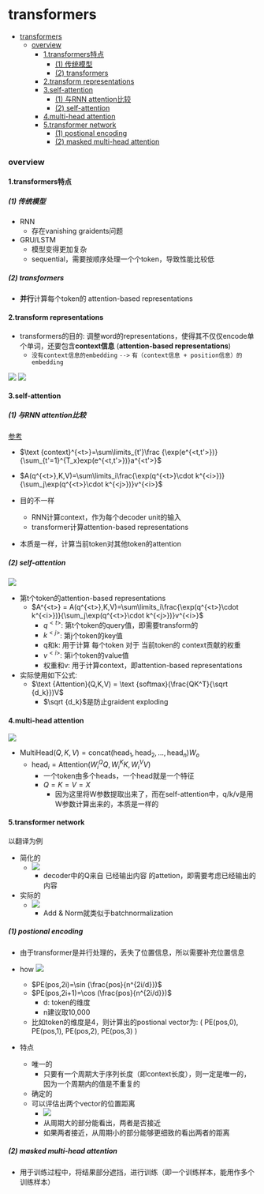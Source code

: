 # transformers


<!-- @import "[TOC]" {cmd="toc" depthFrom=1 depthTo=6 orderedList=false} -->

<!-- code_chunk_output -->

- [transformers](#transformers)
    - [overview](#overview)
      - [1.transformers特点](#1transformers特点)
        - [(1) 传统模型](#1-传统模型)
        - [(2) transformers](#2-transformers)
      - [2.transform representations](#2transform-representations)
      - [3.self-attention](#3self-attention)
        - [(1) 与RNN attention比较](#1-与rnn-attention比较)
        - [(2) self-attention](#2-self-attention)
      - [4.multi-head attention](#4multi-head-attention)
      - [5.transformer network](#5transformer-network)
        - [(1) postional encoding](#1-postional-encoding)
        - [(2) masked multi-head attention](#2-masked-multi-head-attention)

<!-- /code_chunk_output -->

### overview

#### 1.transformers特点

##### (1) 传统模型
* RNN
    * 存在vanishing graidents问题
* GRU/LSTM
    * 模型变得更加复杂
    * sequential，需要按顺序处理一个个token，导致性能比较低

##### (2) transformers
* **并行**计算每个token的 attention-based representations

#### 2.transform representations

* transformers的目的: 调整word的representations，使得其不仅仅encode单个单词，还要包含**context信息** (**attention-based representations**)
    * `没有context信息的embedding` `-->` `有（context信息 + position信息）的embedding`

![](./imgs/tm_03.png)
![](./imgs/tm_04.png)

#### 3.self-attention

##### (1) 与RNN attention比较
[参考](../RNN/NLP.md#7attetion-model)

* $\text {context}^{<t>}=\sum\limits_{t'}\frac {\exp(e^{<t,t'>})}{\sum_{t'=1}^{T_x}exp(e^{<t,t'>})}a^{<t'>}$
* $A(q^{<t>},K,V)=\sum\limits_i\frac{\exp(q^{<t>}\cdot k^{<i>})}{\sum_j\exp(q^{<t>}\cdot k^{<j>})}v^{<i>}$

* 目的不一样
    * RNN计算context，作为每个decoder unit的输入
    * transformer计算attention-based representations
* 本质是一样，计算当前token对其他token的attention

##### (2) self-attention

![](./imgs/tm_01.png)

* 第t个token的attention-based representations
    * $A^{<t>} = A(q^{<t>},K,V)=\sum\limits_i\frac{\exp(q^{<t>}\cdot k^{<i>})}{\sum_j\exp(q^{<t>}\cdot k^{<j>})}v^{<i>}$
        * $q^{<t>}$: 第t个token的query值，即需要transform的
        * $k^{<j>}$: 第j个token的key值
        * q和k: 用于计算 每个token 对于 当前token的 context贡献的权重
        * $v^{<i>}$: 第i个token的value值
        * 权重和v: 用于计算context，即attention-based representations
* 实际使用如下公式: 
    * $\text {Attention}(Q,K,V) = \text {softmax}(\frac{QK^T}{\sqrt {d_k}})V$
        * $\sqrt {d_k}$是防止graident exploding

#### 4.multi-head attention

![](./imgs/tm_02.png)

* $\text {MultiHead}(Q,K,V) = \text {concat}(\text {head}_1,\text {head}_2,...,\text {head}_n)W_o$
    * $\text {head}_i=\text {Attention}(W_i^QQ,W_i^KK,W_i^VV)$
        * 一个token由多个heads，一个head就是一个特征
        * $Q=K=V=X$
            * 因为这里将W参数提取出来了，而在self-attention中，q/k/v是用W参数计算出来的，本质是一样的

#### 5.transformer network

以翻译为例
* 简化的
    * ![](./imgs/tm_05.png)
        * decoder中的Q来自 已经输出内容 的attetion，即需要考虑已经输出的内容
* 实际的
    * ![](./imgs/tm_06.png)
        * Add & Norm就类似于batchnormalization

##### (1) postional encoding
* 由于transformer是并行处理的，丢失了位置信息，所以需要补充位置信息

* how
![](./imgs/tm_08.png)
    * $PE(pos,2i)=\sin (\frac{pos}{n^{2i/d}})$
    * $PE(pos,2i+1)=\cos (\frac{pos}{n^{2i/d}})$
        * d: token的维度
        * n建议取10,000
    * 比如token的维度是4，则计算出的postional vector为: ( PE(pos,0), PE(pos,1), PE(pos,2), PE(pos,3) )


* 特点
    * 唯一的
        * 只要有一个周期大于序列长度（即context长度），则一定是唯一的，因为一个周期内的值是不重复的
    * 确定的
    * 可以评估出两个vector的位置距离
        * ![](./imgs/tm_07.png)
        * 从周期大的部分能看出，两者是否接近
        * 如果两者接近，从周期小的部分能够更细致的看出两者的距离

##### (2) masked multi-head attention
* 用于训练过程中，将结果部分遮挡，进行训练（即一个训练样本，能用作多个训练样本）